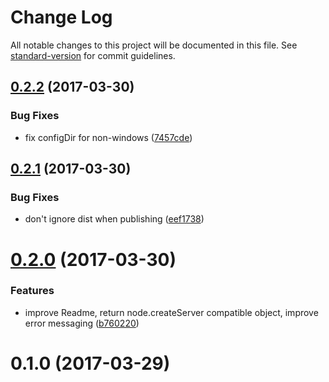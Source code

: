 # Change Log

All notable changes to this project will be documented in this file. See [standard-version](https://github.com/conventional-changelog/standard-version) for commit guidelines.

<a name="0.2.2"></a>
## [0.2.2](https://github.com/davewasmer/devcert/compare/v0.2.1...v0.2.2) (2017-03-30)


### Bug Fixes

* fix configDir for non-windows ([7457cde](https://github.com/davewasmer/devcert/commit/7457cde))



<a name="0.2.1"></a>
## [0.2.1](https://github.com/davewasmer/devcert/compare/v0.2.0...v0.2.1) (2017-03-30)


### Bug Fixes

* don't ignore dist when publishing ([eef1738](https://github.com/davewasmer/devcert/commit/eef1738))



<a name="0.2.0"></a>
# [0.2.0](https://github.com/davewasmer/devcert/compare/v0.1.0...v0.2.0) (2017-03-30)


### Features

* improve Readme, return node.createServer compatible object, improve error messaging ([b760220](https://github.com/davewasmer/devcert/commit/b760220))



<a name="0.1.0"></a>
# 0.1.0 (2017-03-29)
